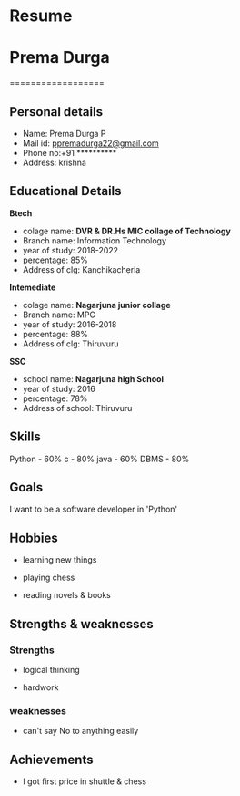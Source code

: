 # Resume

# Prema Durga 
==================

## Personal details
 
 - Name: Prema Durga P<br>
 - Mail id: ppremadurga22@gmail.com<br>
 - Phone no:+91 **********<br>
 - Address: krishna<br> 
 
## Educational Details
  
  **Btech**
  
  - colage name: __DVR & DR.Hs MIC collage of Technology__<br>
  - Branch name: Information Technology<br>
  - year of study: 2018-2022<br>
  - percentage: 85%<br>
  - Address of clg: Kanchikacherla<br>

 **Intemediate**
  
  - colage name: __Nagarjuna junior collage__ <br>
  - Branch name: MPC<br>
  - year of study: 2016-2018<br>
  - percentage: 88%<br>
  - Address of clg: Thiruvuru<br>

 **SSC**

  - school name: __Nagarjuna high School__<br>
  - year of study: 2016<br>
  - percentage: 78%<br>
  - Address of school: Thiruvuru<br>

## Skills

 Python  -  60%
 c       -  80%
 java    - 60%
 DBMS    -  80%

## Goals

I want to be a software developer in 'Python'

## Hobbies 

- learning new  things

- playing chess

- reading novels & books

## Strengths & weaknesses

### Strengths

- logical thinking
 
- hardwork

### weaknesses
 - can't say No to anything easily
 
## Achievements
 
 - I got first price in shuttle & chess

 
